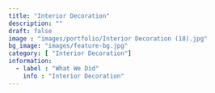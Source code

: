 ```yaml
---
title: "Interior Decoration"
description: ""
draft: false
image : "images/portfolio/Interior Decoration (18).jpg"
bg_image: "images/feature-bg.jpg"
category: [ "Interior Decoration"]
information:
  - label : "What We Did"
    info : "Interior Decoration"
---
```



